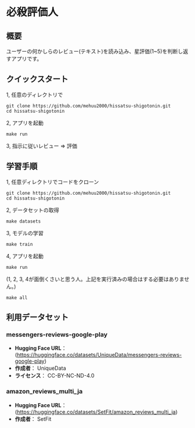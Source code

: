 # 必殺評価人

## 概要
ユーザーの何かしらのレビュー(テキスト)を読み込み、星評価(1~5)を判断し返すアプリです。

## クイックスタート
1, 任意のディレクトリで
```
git clone https://github.com/mehuu2000/hissatsu-shigotonin.git
cd hissatsu-shigotonin
```

2, アプリを起動
```
make run
```

3, 指示に従いレビュー ⇒ 評価

## 学習手順
1, 任意ディレクトリでコードをクローン
```
git clone https://github.com/mehuu2000/hissatsu-shigotonin.git
cd hissatsu-shigotonin
```

2, データセットの取得
```
make datasets
```

3, モデルの学習
```
make train
```

4, アプリを起動
```
make run
```

(1, 2, 3, 4が面倒くさいと思う人。上記を実行済みの場合はする必要はありません。)
```
make all
```

## 利用データセット
### messengers-reviews-google-play
- **Hugging Face URL**： (https://huggingface.co/datasets/UniqueData/messengers-reviews-google-play)
- **作成者**： UniqueData
- **ライセンス**： CC-BY-NC-ND-4.0

### amazon_reviews_multi_ja
- **Hugging Face URL**： (https://huggingface.co/datasets/SetFit/amazon_reviews_multi_ja)
- **作成者**： SetFit